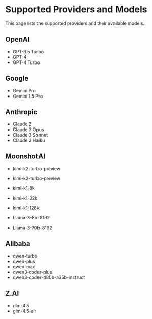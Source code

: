# Supported Providers and Models

This page lists the supported providers and their available models.

## OpenAI

- GPT-3.5 Turbo
- GPT-4
- GPT-4 Turbo

## Google

- Gemini Pro
- Gemini 1.5 Pro

## Anthropic

- Claude 2
- Claude 3 Opus
- Claude 3 Sonnet
- Claude 3 Haiku

## MoonshotAI

- kimi-k2-turbo-preview
- kimi-k2-turbo-preview
- kimi-k1-8k
- kimi-k1-32k
- kimi-k1-128k

- Llama-3-8b-8192
- Llama-3-70b-8192

## Alibaba

- qwen-turbo
- qwen-plus
- qwen-max
- qwen3-coder-plus
- qwen3-coder-480b-a35b-instruct

## Z.AI

- glm-4.5
- glm-4.5-air

<!-- Removed links to model_info.py files for all providers to avoid broken references. -->
